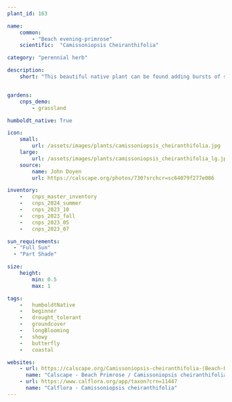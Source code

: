 ```yaml
---
plant_id: 163 

name: 
    common: 
        - "Beach evening-primrose"  
    scientific:  "Camissoniopsis Cheiranthifolia"   

category: "perennial herb"

description:
    short: "This beautiful native plant can be found adding bursts of sunshine to our coastal dunes in the spring and summer. Forms a wonderful low, dense mat with the brightest yellow flowers and cutest fuzzy gray-green leaves. Also a host plant to several moth and butterfly species. What's not to love?" 


gardens:
    cnps_demo:
        - grassland

humboldt_native: True

icon: 
    small: 
        url: /assets/images/plants/camissoniopsis_cheiranthifolia.jpg 
    large: 
        url: /assets/images/plants/camissoniopsis_cheiranthifolia_lg.jpg 
    source: 
        name: John Doyen 
        url: https://calscape.org/photos/730?srchcr=sc64079f277e086 

inventory: 
    -   cnps_master_inventory
    -   cnps_2024_summer
    -   cnps_2023_10
    -   cnps_2023_fall
    -   cnps_2023_05 
    -   cnps_2023_07 

sun_requirements:
  - "Full Sun"
  - "Part Shade"

size:
    height: 
        min: 0.5
        max: 1

tags:  
    -   humboldtNative
    -   beginner
    -   drought_tolerant
    -   groundcover
    -   longBlooming
    -   showy
    -   butterfly
    -   coastal

websites:
    - url: https://calscape.org/Camissoniopsis-cheiranthifolia-(Beach-Primrose) 
      name: "Calscape - Beach Primrose / Camissoniopsis cheiranthifolia"
    - url: https://www.calflora.org/app/taxon?crn=11447
      name: "Calflora - Camissoniopsis cheiranthifolia"
---
```








